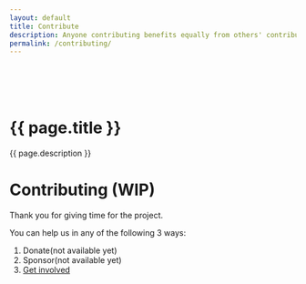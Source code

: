 ```yaml
---
layout: default
title: Contribute
description: Anyone contributing benefits equally from others' contributions
permalink: /contributing/
---
```

<div class="container-fluid text-clr1 text-center py-3">
  <div style="height:3.5rem;"></div>
  <h1>{{ page.title }}</h1>
  <p>{{ page.description }}</p>
</div>

<!-- separator for banner and content -->
<div class="bg-nav px-2"><div class="bg-nav py-1 position-relative shadow"></div></div>

<div class="container-fluid bg-nav p-3" markdown="1">

# Contributing (WIP)

Thank you for giving time for the project.

You can help us in any of the following 3 ways:
1. Donate(not available yet)
2. Sponsor(not available yet)
3. [Get involved](/get-involved/)

</div>